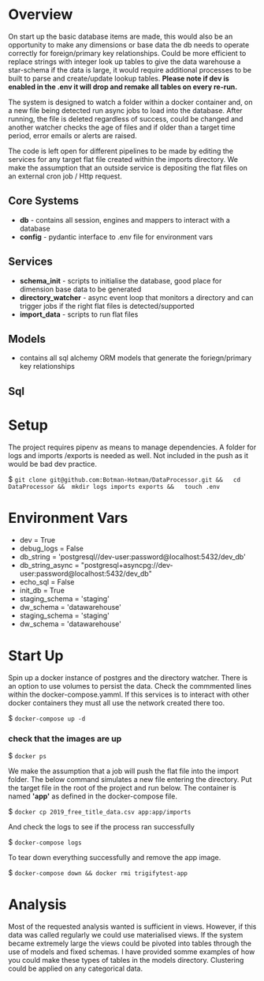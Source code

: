 # Overview
On start up the basic database items are made, this would also be an opportunity to make any dimensions or base data the db needs to operate correctly for foreign/primary key relationships. 
Could be more efficient to replace strings with integer look up tables to give the data warehouse a star-schema if the data is large, 
it would require additional processes to be built to parse and create/update lookup tables. 
**Please note if dev is enabled in the .env it will drop and remake all tables on every re-run.**

The system is designed to watch a folder within a docker container and, on a new file being detected run async jobs to load into the database.
After running, the file is deleted regardless of success, could be changed and another watcher checks the age of files and if older than a target time period, error emails or alerts are raised. 

The code is left open for different pipelines to be made by editing the services for any target flat file created within the imports directory.
We make the assumption that an outside service is depositing the flat files on an external cron job / Http request.

## Core Systems
* **db** - contains all session, engines and mappers to interact with a database
* **config** - pydantic interface to .env file for environment vars

## Services
* **schema_init** - scripts to initialise the database, good place for dimension base data to be generated
* **directory_watcher** - async event loop that monitors a directory and can trigger jobs if the right flat files is detected/supported
* **import_data** - scripts to run flat files

## Models
* contains all sql alchemy ORM models that generate the foriegn/primary key relationships

## Sql

# Setup
The project requires pipenv as means to manage dependencies. A folder for logs and imports /exports is needed as well. Not included in the push as it would be bad dev practice.

$ `
git clone git@github.com:Botman-Hotman/DataProcessor.git &&  
cd DataProcessor && 
mkdir logs imports exports &&  
touch .env
`

# Environment Vars
*  dev = True
*  debug_logs = False
*  db_string = 'postgresql//dev-user:password@localhost:5432/dev_db'
*  db_string_async = "postgresql+asyncpg://dev-user:password@localhost:5432/dev_db"
*  echo_sql = False
*  init_db = True
*  staging_schema = 'staging'
*  dw_schema = 'datawarehouse'
*  staging_schema = 'staging'
*  dw_schema = 'datawarehouse'

# Start Up
Spin up a docker instance of postgres and the directory watcher. 
There is an option to use volumes to persist the data. Check the commmented lines within the docker-compose.yamml. 
If this services is to interact with other docker containers they must all use the network created there too.

$ `docker-compose up -d`

### check that the images are up
$ `docker ps`

We make the assumption that a job will push the flat file into the import folder. The below command simulates a new file entering the directory.
Put the target file in the root of the project and run below. The container is named **'app'** as defined in the docker-compose file.

$ `docker cp 2019_free_title_data.csv app:app/imports`

And check the logs to see if the process ran successfully

$ `docker-compose logs`

To tear down everything successfully and remove the app image.

$ `docker-compose down && docker rmi trigifytest-app`

# Analysis
Most of the requested analysis wanted is sufficient in views. However, if this data was called regularly we could use materialised views.
If the system became extremely large the views could be pivoted into tables through the use of models and fixed schemas. 
I have provided somme examples of how you could make these types of tables in the models directory. Clustering could be applied on any categorical data. 




